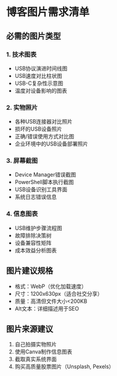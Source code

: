 # 博客图片需求清单

## 必需的图片类型

### 1. 技术图表
- USB协议演进时间线图
- USB速度对比柱状图
- USB-C复杂性示意图
- 温度对设备影响的图表

### 2. 实物照片
- 各种USB连接器对比照片
- 损坏的USB设备照片
- 正确/错误使用方式对比图
- 企业环境中的USB设备部署照片

### 3. 屏幕截图
- Device Manager错误截图
- PowerShell脚本执行截图
- USB设备识别工具界面
- 系统日志错误信息

### 4. 信息图表
- USB维护步骤流程图
- 故障排除决策树
- 设备兼容性矩阵
- 成本效益分析图表

## 图片建议规格
- 格式：WebP（优化加载速度）
- 尺寸：1200x630px（适合社交分享）
- 质量：高清但文件大小<200KB
- Alt文本：详细描述用于SEO

## 图片来源建议
1. 自己拍摄实物照片
2. 使用Canva制作信息图表
3. 截取真实系统界面
4. 购买高质量股票图片（Unsplash, Pexels）